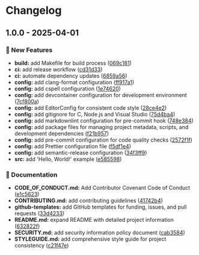 # Changelog

## 1.0.0 - 2025-04-01
### 🚀 New Features

* **build:** add Makefile for build process ([069c181](https://github.com/Jekwwer/c-workspace/commit/069c18155a06129e841d57eac91189cba54e9522))
* **ci:** add release workflow ([cd31d33](https://github.com/Jekwwer/c-workspace/commit/cd31d33b10abc6253d5634bfe4795f1a79de6707))
* **ci:** automate dependency updates ([6859a56](https://github.com/Jekwwer/c-workspace/commit/6859a5663c686b7a9dc05677fb75e5ce530d89b9))
* **config:** add clang-format configuration ([ff917a1](https://github.com/Jekwwer/c-workspace/commit/ff917a158bdd74b25a4109f1a4ce25a79a9b453d))
* **config:** add cspell configuration ([1e74620](https://github.com/Jekwwer/c-workspace/commit/1e7462089c6f3cc472a5e9e5be5e7f90dcb586fc))
* **config:** add devcontainer configuration for development environment ([7cf800a](https://github.com/Jekwwer/c-workspace/commit/7cf800a310815c031a34f4992ae90c3ba2c3a265))
* **config:** add EditorConfig for consistent code style ([28ce4e2](https://github.com/Jekwwer/c-workspace/commit/28ce4e295d2c1ac84c9775d9f31b367851903029))
* **config:** add gitignore for C, Node.js and Visual Studio ([75d4ba4](https://github.com/Jekwwer/c-workspace/commit/75d4ba40f6d31bab2bfb2bb5a1c751720225660c))
* **config:** add markdownlint configuration for pre-commit hook ([748e384](https://github.com/Jekwwer/c-workspace/commit/748e384ff1570db4343fd829a4b9765d15298e3c))
* **config:** add package files for managing project metadata, scripts, and development dependencies ([f21b957](https://github.com/Jekwwer/c-workspace/commit/f21b9579f120200a3c173815bb798213821a1155))
* **config:** add pre-commit configuration for code quality checks ([2572f1f](https://github.com/Jekwwer/c-workspace/commit/2572f1f5f7e74ee552bdd2c639cd034af4de522b))
* **config:** add Prettier configuration file ([f5df1e4](https://github.com/Jekwwer/c-workspace/commit/f5df1e40a7e9f26d75aec7be07d6205e2a7b318c))
* **config:** add semantic-release configuration ([34f3ff9](https://github.com/Jekwwer/c-workspace/commit/34f3ff9c68b692409ccbe9ea5519e4960f7f1144))
* **src:** add 'Hello, World!' example ([e585598](https://github.com/Jekwwer/c-workspace/commit/e585598eb96b8f3d859984e5a1ad79cd5ce6d255))

### 📖 Documentation

* **CODE_OF_CONDUCT.md:** Add Contributor Covenant Code of Conduct ([e1c5623](https://github.com/Jekwwer/c-workspace/commit/e1c5623e0cfdbb861d841e61b3f5585938f7abe6))
* **CONTRIBUTING.md:** add contributing guidelines ([41742b4](https://github.com/Jekwwer/c-workspace/commit/41742b4484655a8a7caad1be07491b99d3660d37))
* **github-templates:** add GitHub templates for funding, issues, and pull requests ([33d4233](https://github.com/Jekwwer/c-workspace/commit/33d42330f2230d47b8f052c2a3bfdedcaea203c4))
* **README.md:** expand README with detailed project information ([632822f](https://github.com/Jekwwer/c-workspace/commit/632822f29fba0cb5794a0cd0aca562f358c7ab16))
* **SECURITY.md:** add security information policy document ([cab3584](https://github.com/Jekwwer/c-workspace/commit/cab358474a4e9852c70a8f12daa30191e52b10d6))
* **STYLEGUIDE.md:** add comprehensive style guide for project consistency ([c21f47e](https://github.com/Jekwwer/c-workspace/commit/c21f47ee0f8519edc89d38b8f20abef1b87b9749))

